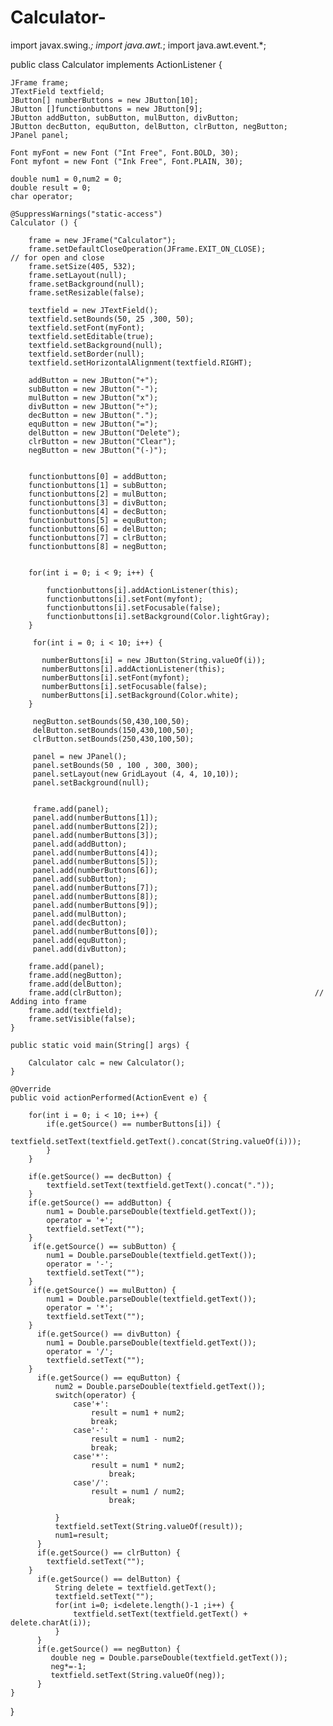 # Calculator-



import javax.swing.*;
import java.awt.*;
import java.awt.event.*;

public class Calculator implements ActionListener {
    
    JFrame frame;
    JTextField textfield;
    JButton[] numberButtons = new JButton[10];
    JButton []functionbuttons = new JButton[9];
    JButton addButton, subButton, mulButton, divButton;
    JButton decButton, equButton, delButton, clrButton, negButton;
    JPanel panel;
    
    Font myFont = new Font ("Int Free", Font.BOLD, 30);
    Font myfont = new Font ("Ink Free", Font.PLAIN, 30);
    
    double num1 = 0,num2 = 0;
    double result = 0;
    char operator;
    
    @SuppressWarnings("static-access")
	Calculator () {
           
        frame = new JFrame("Calculator");
        frame.setDefaultCloseOperation(JFrame.EXIT_ON_CLOSE);                           // for open and close
        frame.setSize(405, 532);                                                         
        frame.setLayout(null);                                                           
        frame.setBackground(null);
        frame.setResizable(false);
        
        textfield = new JTextField();
        textfield.setBounds(50, 25 ,300, 50);
        textfield.setFont(myFont);
        textfield.setEditable(true);
        textfield.setBackground(null);
        textfield.setBorder(null);
        textfield.setHorizontalAlignment(textfield.RIGHT);

        addButton = new JButton("+");
        subButton = new JButton("-");
        mulButton = new JButton("x");
        divButton = new JButton("÷");
        decButton = new JButton(".");
        equButton = new JButton("=");
        delButton = new JButton("Delete");
        clrButton = new JButton("Clear");
        negButton = new JButton("(-)");
        
        
        functionbuttons[0] = addButton;
        functionbuttons[1] = subButton;
        functionbuttons[2] = mulButton;
        functionbuttons[3] = divButton;
        functionbuttons[4] = decButton;
        functionbuttons[5] = equButton;
        functionbuttons[6] = delButton;
        functionbuttons[7] = clrButton;
        functionbuttons[8] = negButton;
        
        
        for(int i = 0; i < 9; i++) {
        	
            functionbuttons[i].addActionListener(this);
            functionbuttons[i].setFont(myfont);
            functionbuttons[i].setFocusable(false);
            functionbuttons[i].setBackground(Color.lightGray);
        }
        
         for(int i = 0; i < 10; i++) {
        	 
           numberButtons[i] = new JButton(String.valueOf(i));
           numberButtons[i].addActionListener(this);
           numberButtons[i].setFont(myfont);
           numberButtons[i].setFocusable(false);
           numberButtons[i].setBackground(Color.white);
        }
         
         negButton.setBounds(50,430,100,50);
         delButton.setBounds(150,430,100,50);
         clrButton.setBounds(250,430,100,50);
        
         panel = new JPanel();
         panel.setBounds(50 , 100 , 300, 300);
         panel.setLayout(new GridLayout (4, 4, 10,10));
         panel.setBackground(null);
         

         frame.add(panel);
         panel.add(numberButtons[1]);
         panel.add(numberButtons[2]);
         panel.add(numberButtons[3]);
         panel.add(addButton);
         panel.add(numberButtons[4]);
         panel.add(numberButtons[5]);
         panel.add(numberButtons[6]);
         panel.add(subButton);
         panel.add(numberButtons[7]);
         panel.add(numberButtons[8]);
         panel.add(numberButtons[9]);
         panel.add(mulButton);
         panel.add(decButton);
         panel.add(numberButtons[0]);
         panel.add(equButton);
         panel.add(divButton);
         
        frame.add(panel);
        frame.add(negButton);
        frame.add(delButton);
        frame.add(clrButton);											// Adding into frame
        frame.add(textfield);
        frame.setVisible(false);
    }
   
	public static void main(String[] args) {

        Calculator calc = new Calculator();
    }
    
    @Override
    public void actionPerformed(ActionEvent e) {
        
        for(int i = 0; i < 10; i++) {
            if(e.getSource() == numberButtons[i]) {
                textfield.setText(textfield.getText().concat(String.valueOf(i)));
            }
        }
        
        if(e.getSource() == decButton) {
            textfield.setText(textfield.getText().concat("."));
        }
        if(e.getSource() == addButton) {
            num1 = Double.parseDouble(textfield.getText());
            operator = '+';
            textfield.setText("");
        }
         if(e.getSource() == subButton) {
            num1 = Double.parseDouble(textfield.getText());
            operator = '-';
            textfield.setText("");
        }
         if(e.getSource() == mulButton) {
            num1 = Double.parseDouble(textfield.getText());
            operator = '*';
            textfield.setText("");
        }
          if(e.getSource() == divButton) {
            num1 = Double.parseDouble(textfield.getText());
            operator = '/';
            textfield.setText("");
        }
          if(e.getSource() == equButton) {
              num2 = Double.parseDouble(textfield.getText());
              switch(operator) {
                  case'+':
                      result = num1 + num2;
                      break;
                  case'-':
                      result = num1 - num2;
                      break;
                  case'*':
                      result = num1 * num2;
                          break;
                  case'/':
                      result = num1 / num2;
                          break;
                          
              }
              textfield.setText(String.valueOf(result));
              num1=result;
          }
          if(e.getSource() == clrButton) {
            textfield.setText("");
        }
          if(e.getSource() == delButton) {
              String delete = textfield.getText();
              textfield.setText("");
              for(int i=0; i<delete.length()-1 ;i++) {
                  textfield.setText(textfield.getText() + delete.charAt(i));
              }
          }
          if(e.getSource() == negButton) {
             double neg = Double.parseDouble(textfield.getText());
             neg*=-1;
             textfield.setText(String.valueOf(neg));
          }
    }
    
}
